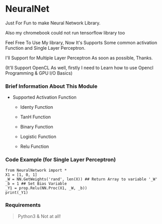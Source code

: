 # NeuralNet
Just For Fun to make Neural Network Library. 

Also my chromebook could not run tensorflow library too

Feel Free To Use My library, Now It's Supports Some common activation Function and Single Layer Perceptron.

I'll Support for Multiple Layer Perceptron As soon as possible, Thanks.

(It'll Support OpenCL As well, firstly I need to Learn how to use Opencl Programming & GPU I/O Basics)

### Brief Information About This Module

- Supported Activation Function
  
  - Identy Function
  
  - TanH Function
  
  - Binary Function
  
  - Logistic Function
  
  - Relu Function
  
### Code Example (for Single Layer Perceptron)

```python3
from NeuralNetwork import *
X1 = [1, 0, 1]
_W = NN.GetWeights('rand', len(X)) ## Return Array to variable '_W'
_b = 1 ## Set Bias Variable
_Y1 = prop.Relu(NN.Proc(X1, _W, _b))
print(_Y1)
```

### Requirements

> Python3 & Not at all!
